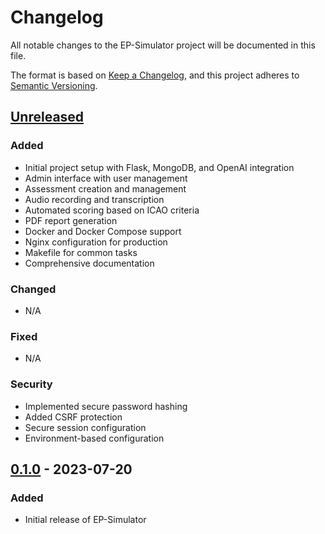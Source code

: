 # Changelog

All notable changes to the EP-Simulator project will be documented in this file.

The format is based on [Keep a Changelog](https://keepachangelog.com/en/1.0.0/),
and this project adheres to [Semantic Versioning](https://semver.org/spec/v2.0.0.html).

## [Unreleased]

### Added
- Initial project setup with Flask, MongoDB, and OpenAI integration
- Admin interface with user management
- Assessment creation and management
- Audio recording and transcription
- Automated scoring based on ICAO criteria
- PDF report generation
- Docker and Docker Compose support
- Nginx configuration for production
- Makefile for common tasks
- Comprehensive documentation

### Changed
- N/A

### Fixed
- N/A

### Security
- Implemented secure password hashing
- Added CSRF protection
- Secure session configuration
- Environment-based configuration

## [0.1.0] - 2023-07-20

### Added
- Initial release of EP-Simulator

[Unreleased]: https://github.com/yourusername/ep-simulator/compare/v0.1.0...HEAD
[0.1.0]: https://github.com/yourusername/ep-simulator/releases/tag/v0.1.0
